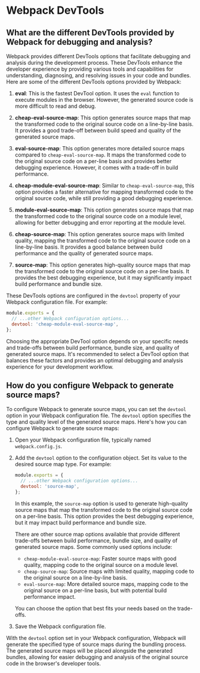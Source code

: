 # Webpack DevTools

## What are the different DevTools provided by Webpack for debugging and analysis?
Webpack provides different DevTools options that facilitate debugging and analysis during the development process. These DevTools enhance the developer experience by providing various tools and capabilities for understanding, diagnosing, and resolving issues in your code and bundles. Here are some of the different DevTools options provided by Webpack:

1. **eval**: This is the fastest DevTool option. It uses the `eval` function to execute modules in the browser. However, the generated source code is more difficult to read and debug.

2. **cheap-eval-source-map**: This option generates source maps that map the transformed code to the original source code on a line-by-line basis. It provides a good trade-off between build speed and quality of the generated source maps.

3. **eval-source-map**: This option generates more detailed source maps compared to `cheap-eval-source-map`. It maps the transformed code to the original source code on a per-line basis and provides better debugging experience. However, it comes with a trade-off in build performance.

4. **cheap-module-eval-source-map**: Similar to `cheap-eval-source-map`, this option provides a faster alternative for mapping transformed code to the original source code, while still providing a good debugging experience.

5. **module-eval-source-map**: This option generates source maps that map the transformed code to the original source code on a module level, allowing for better debugging and error reporting at the module level.

6. **cheap-source-map**: This option generates source maps with limited quality, mapping the transformed code to the original source code on a line-by-line basis. It provides a good balance between build performance and the quality of generated source maps.

7. **source-map**: This option generates high-quality source maps that map the transformed code to the original source code on a per-line basis. It provides the best debugging experience, but it may significantly impact build performance and bundle size.

These DevTools options are configured in the `devtool` property of your Webpack configuration file. For example:

```javascript
module.exports = {
  // ...other Webpack configuration options...
  devtool: 'cheap-module-eval-source-map',
};
```

Choosing the appropriate DevTool option depends on your specific needs and trade-offs between build performance, bundle size, and quality of generated source maps. It's recommended to select a DevTool option that balances these factors and provides an optimal debugging and analysis experience for your development workflow.

## How do you configure Webpack to generate source maps?
To configure Webpack to generate source maps, you can set the `devtool` option in your Webpack configuration file. The `devtool` option specifies the type and quality level of the generated source maps. Here's how you can configure Webpack to generate source maps:

1. Open your Webpack configuration file, typically named `webpack.config.js`.

2. Add the `devtool` option to the configuration object. Set its value to the desired source map type. For example:

   ```javascript
   module.exports = {
     // ...other Webpack configuration options...
     devtool: 'source-map',
   };
   ```

   In this example, the `source-map` option is used to generate high-quality source maps that map the transformed code to the original source code on a per-line basis. This option provides the best debugging experience, but it may impact build performance and bundle size.

   There are other source map options available that provide different trade-offs between build performance, bundle size, and quality of generated source maps. Some commonly used options include:

   - `cheap-module-eval-source-map`: Faster source maps with good quality, mapping code to the original source on a module level.
   - `cheap-source-map`: Source maps with limited quality, mapping code to the original source on a line-by-line basis.
   - `eval-source-map`: More detailed source maps, mapping code to the original source on a per-line basis, but with potential build performance impact.

   You can choose the option that best fits your needs based on the trade-offs.

3. Save the Webpack configuration file.

With the `devtool` option set in your Webpack configuration, Webpack will generate the specified type of source maps during the bundling process. The generated source maps will be placed alongside the generated bundles, allowing for easier debugging and analysis of the original source code in the browser's developer tools.
